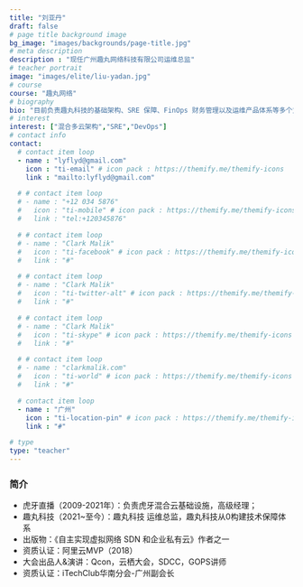 ```yaml
---
title: "刘亚丹"
draft: false
# page title background image
bg_image: "images/backgrounds/page-title.jpg"
# meta description
description : "现任广州趣丸网络科技有限公司运维总监"
# teacher portrait
image: "images/elite/liu-yadan.jpg"
# course
course: "趣丸网络"
# biography
bio: "目前负责趣丸科技的基础架构、SRE 保障、FinOps 财务管理以及运维产品体系等多个方面。16年运维工作经验，对 IDC、云计算、基础架构、云原生应用架构、SRE 运维保障、数据库多活和容灾、资源成本优化、运维产品规划和落地等方面具有深入理解和大量实践"
# interest
interest: ["混合多云架构","SRE","DevOps"]
# contact info
contact:
  # contact item loop
  - name : "lyflyd@gmail.com"
    icon : "ti-email" # icon pack : https://themify.me/themify-icons
    link : "mailto:lyflyd@gmail.com"

  # # contact item loop
  # - name : "+12 034 5876"
  #   icon : "ti-mobile" # icon pack : https://themify.me/themify-icons
  #   link : "tel:+120345876"

  # # contact item loop
  # - name : "Clark Malik"
  #   icon : "ti-facebook" # icon pack : https://themify.me/themify-icons
  #   link : "#"

  # # contact item loop
  # - name : "Clark Malik"
  #   icon : "ti-twitter-alt" # icon pack : https://themify.me/themify-icons
  #   link : "#"

  # # contact item loop
  # - name : "Clark Malik"
  #   icon : "ti-skype" # icon pack : https://themify.me/themify-icons
  #   link : "#"

  # # contact item loop
  # - name : "clarkmalik.com"
  #   icon : "ti-world" # icon pack : https://themify.me/themify-icons
  #   link : "#"

  # contact item loop
  - name : "广州"
    icon : "ti-location-pin" # icon pack : https://themify.me/themify-icons
    link : "#"

# type
type: "teacher"
---
```


### 简介

* 虎牙直播（2009-2021年）：负责虎牙混合云基础设施，高级经理；
* 趣丸科技（2021~至今）：趣丸科技 运维总监，趣丸科技从0构建技术保障体系
* 出版物：《自主实现虚拟网络 SDN 和企业私有云》作者之一
* 资质认证：阿里云MVP（2018）
* 大会出品人&演讲：Qcon，云栖大会，SDCC，GOPS讲师
* 资质认证：iTechClub华南分会-广州副会长
